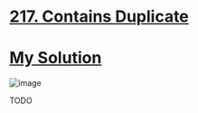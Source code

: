 # [217. Contains Duplicate](https://leetcode.com/problems/contains-duplicate/description/)

# [My Solution](https://leetcode.com/problems/contains-duplicate/post-solution/)

![image](https://user-images.githubusercontent.com/76566137/210282944-bfdd8f4b-6567-400d-b74b-3425699af4ee.png)

TODO
